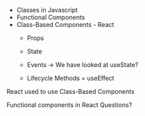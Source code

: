 * Classes in Javascript
* Functional Components
* Class-Based Components - React
    * Props
    * State
    * Events
    -> We have looked at useState?

    * Lifecycle Methods = useEffect


React used to use Class-Based Components

Functional components in React
Questions?
